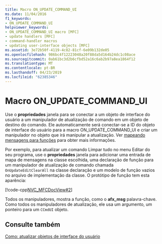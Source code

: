 ```yaml
---
title: Macro ON_UPDATE_COMMAND_UI
ms.date: 11/04/2016
f1_keywords:
- ON_UPDATE_COMMAND_UI
helpviewer_keywords:
- ON_UPDATE_COMMAND_UI macro [MFC]
- update handlers [MFC]
- command-handler macros
- updating user-interface objects [MFC]
ms.assetid: 3e72b50f-4119-4c82-81cf-6e09b132de05
ms.openlocfilehash: 986bc4f12223048a20f88da5d164b24dc1c08ace
ms.sourcegitcommit: 0ab61bc3d2b6cfbd52a16c6ab2b97a8ea1864f12
ms.translationtype: MT
ms.contentlocale: pt-BR
ms.lasthandoff: 04/23/2019
ms.locfileid: "62385346"
---
```

# <a name="onupdatecommandui-macro"></a>Macro ON_UPDATE_COMMAND_UI

Use o **propriedades** janela para se conectar a um objeto de interface do usuário a um manipulador de atualização de comando em um objeto de destino do comando. Ele automaticamente será conectar-se a ID do objeto de interface do usuário para a macro ON_UPDATE_COMMAND_UI e criar um manipulador no objeto que irá manipular a atualização. Ver [mapeando mensagens para funções](../mfc/reference/mapping-messages-to-functions.md) para obter mais informações.

Por exemplo, para atualizar um comando Limpar tudo no menu Editar do seu programa, use o **propriedades** janela para adicionar uma entrada de mapa de mensagens na classe escolhida, uma declaração de função para um manipulador de atualização de comando chamada `OnUpdateEditClearAll` na classe declaração e um modelo de função vazios no arquivo de implementação da classe. O protótipo de função tem esta aparência:

[!code-cpp[NVC_MFCDocView#2](../mfc/codesnippet/cpp/on-update-command-ui-macro_1.h)]

Todos os manipuladores, mostra a função, como o **afx_msg** palavra-chave. Como todos os manipuladores de atualização, ele usa um argumento, um ponteiro para um `CCmdUI` objeto.

## <a name="see-also"></a>Consulte também

[Como: atualizar objetos de interface do usuário](../mfc/how-to-update-user-interface-objects.md)
